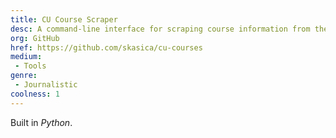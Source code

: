 ```yaml
---
title: CU Course Scraper
desc: A command-line interface for scraping course information from the University of Colorado Boulder online catalog
org: GitHub
href: https://github.com/skasica/cu-courses
medium:
 - Tools
genre:
 - Journalistic
coolness: 1
---
```

Built in *Python*.
